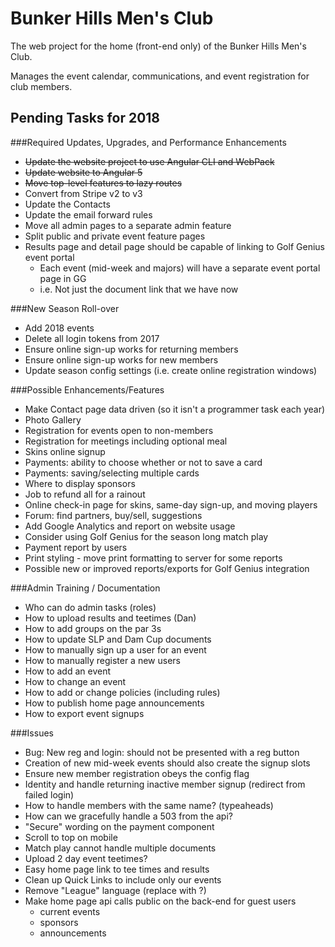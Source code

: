 # Bunker Hills Men's Club

The web project for the home (front-end only) of the Bunker Hills Men's Club.

Manages the event calendar, communications, and event registration for club members.

## Pending Tasks for 2018
    
###Required Updates, Upgrades, and Performance Enhancements
* ~~Update the website project to use Angular CLI and WebPack~~
* ~~Update website to Angular 5~~
* ~~Move top-level features to lazy routes~~
* Convert from Stripe v2 to v3
* Update the Contacts
* Update the email forward rules
* Move all admin pages to a separate admin feature
* Split public and private event feature pages
* Results page and detail page should be capable of linking to Golf Genius event portal
  * Each event (mid-week and majors) will have a separate event portal page in GG
  * i.e. Not just the document link that we have now

###New Season Roll-over
* Add 2018 events
* Delete all login tokens from 2017
* Ensure online sign-up works for returning members
* Ensure online sign-up works for new members
* Update season config settings (i.e. create online registration windows)

###Possible Enhancements/Features
* Make Contact page data driven (so it isn't a programmer task each year)
* Photo Gallery
* Registration for events open to non-members
* Registration for meetings including optional meal
* Skins online signup
* Payments: ability to choose whether or not to save a card
* Payments: saving/selecting multiple cards
* Where to display sponsors
* Job to refund all for a rainout
* Online check-in page for skins, same-day sign-up, and moving players
* Forum: find partners, buy/sell, suggestions
* Add Google Analytics and report on website usage
* Consider using Golf Genius for the season long match play
* Payment report by users
* Print styling - move print formatting to server for some reports
* Possible new or improved reports/exports for Golf Genius integration

###Admin Training / Documentation
* Who can do admin tasks (roles)
* How to upload results and teetimes (Dan)
* How to add groups on the par 3s
* How to update SLP and Dam Cup documents
* How to manually sign up a user for an event
* How to manually register a new users
* How to add an event
* How to change an event
* How to add or change policies (including rules)
* How to publish home page announcements
* How to export event signups

###Issues
* Bug: New reg and login: should not be presented with a reg button
* Creation of new mid-week events should also create the signup slots
* Ensure new member registration obeys the config flag
* Identity and handle returning inactive member signup (redirect from failed login)
* How to handle members with the same name? (typeaheads)
* How can we gracefully handle a 503 from the api?
* "Secure" wording on the payment component
* Scroll to top on mobile
* Match play cannot handle multiple documents
* Upload 2 day event teetimes?
* Easy home page link to tee times and results
* Clean up Quick Links to include only our events
* Remove "League" language (replace with ?)
* Make home page api calls public on the back-end for guest users
    * current events
    * sponsors
    * announcements
